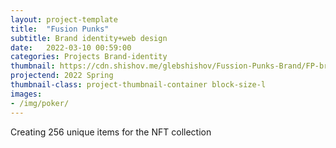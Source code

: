 ```yaml
---
layout: project-template
title:  "Fusion Punks"
subtitle: Brand identity+web design
date:   2022-03-10 00:59:00
categories: Projects Brand-identity
thumbnail: https://cdn.shishov.me/glebshishov/Fussion-Punks-Brand/FP-brand-thumbnail.jpg
projectend: 2022 Spring
thumbnail-class: project-thumbnail-container block-size-l
images:
- /img/poker/
---
```


Creating 256 unique items for the NFT collection